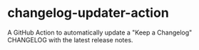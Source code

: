 # changelog-updater-action
A GitHub Action to automatically update a "Keep a Changelog" CHANGELOG with the latest release notes.
